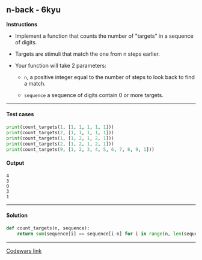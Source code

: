 ## n-back - 6kyu

**Instructions**

- Implement a function that counts the number of "targets" in a sequence of digits.

- Targets are stimuli that match the one from n steps earlier.

- Your function will take 2 parameters:

    - `n`, a positive integer equal to the number of steps to look back to find a match.

    - `sequence` a sequence of digits contain 0 or more targets.

---

#### Test cases

```python
print(count_targets(1, [1, 1, 1, 1, 1]))
print(count_targets(2, [1, 1, 1, 1, 1]))
print(count_targets(1, [1, 2, 1, 2, 1]))
print(count_targets(2, [1, 2, 1, 2, 1]))
print(count_targets(9, [1, 2, 3, 4, 5, 6, 7, 8, 9, 1]))
```

#### Output
```
4
3
0
3
1
```

---

#### Solution

```python
def count_targets(n, sequence):
    return sum(sequence[i] == sequence[i-n] for i in range(n, len(sequence)))
```

---

[Codewars link](https://www.codewars.com/kata/599c7f81ca4fa35314000140)
